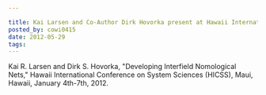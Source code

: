 ```yaml
---

title: Kai Larsen and Co-Author Dirk Hovorka present at Hawaii International Conference on System Science
posted_by: cowi0415
date: 2012-05-29
tags: 
---
```


<p>Kai R. Larsen and Dirk S. Hovorka, "Developing Interfield Nomological Nets," Hawaii International Conference on System Sciences (HICSS), Maui, Hawaii, January 4th-7th, 2012.</p>
    
